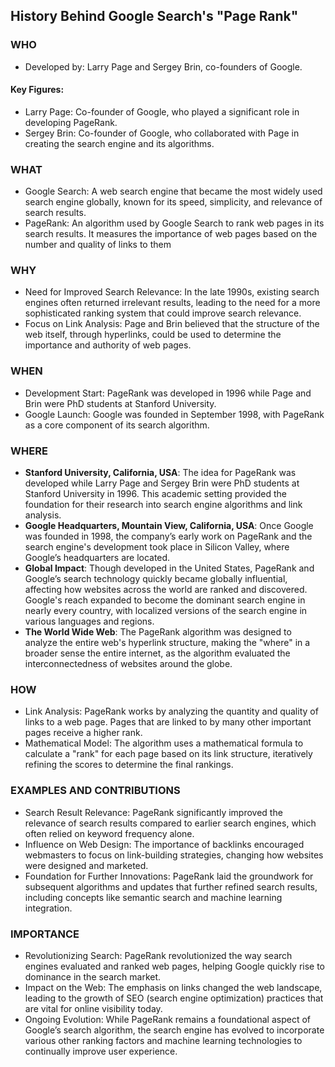 ## History Behind Google Search's "Page Rank"
### WHO
- Developed by: Larry Page and Sergey Brin, co-founders of Google.
#### Key Figures:
- Larry Page: Co-founder of Google, who played a significant role in developing PageRank.
- Sergey Brin: Co-founder of Google, who collaborated with Page in creating the search engine and its algorithms.
### WHAT
- Google Search: A web search engine that became the most widely used search engine globally, known for its speed, simplicity, and relevance of search results.
- PageRank: An algorithm used by Google Search to rank web pages in its search results. It measures the importance of web pages based on the number and quality of links to them
### WHY
- Need for Improved Search Relevance: In the late 1990s, existing search engines often returned irrelevant results, leading to the need for a more sophisticated ranking system that could improve search relevance.
- Focus on Link Analysis: Page and Brin believed that the structure of the web itself, through hyperlinks, could be used to determine the importance and authority of web pages.
### WHEN
- Development Start: PageRank was developed in 1996 while Page and Brin were PhD students at Stanford University.
- Google Launch: Google was founded in September 1998, with PageRank as a core component of its search algorithm.
### WHERE
- **Stanford University, California, USA**: The idea for PageRank was developed while Larry Page and Sergey Brin were PhD students at Stanford University in 1996. This academic setting provided the foundation for their research into search engine algorithms and link analysis.
- **Google Headquarters, Mountain View, California, USA**: Once Google was founded in 1998, the company’s early work on PageRank and the search engine's development took place in Silicon Valley, where Google’s headquarters are located.
- **Global Impact**: Though developed in the United States, PageRank and Google’s search technology quickly became globally influential, affecting how websites across the world are ranked and discovered. Google's reach expanded to become the dominant search engine in nearly every country, with localized versions of the search engine in various languages and regions. 
- **The World Wide Web**: The PageRank algorithm was designed to analyze the entire web's hyperlink structure, making the "where" in a broader sense the entire internet, as the algorithm evaluated the interconnectedness of websites around the globe.

### HOW
- Link Analysis: PageRank works by analyzing the quantity and quality of links to a web page. Pages that are linked to by many other important pages receive a higher rank.
- Mathematical Model: The algorithm uses a mathematical formula to calculate a "rank" for each page based on its link structure, iteratively refining the scores to determine the final rankings.
### EXAMPLES AND CONTRIBUTIONS
- Search Result Relevance: PageRank significantly improved the relevance of search results compared to earlier search engines, which often relied on keyword frequency alone.
- Influence on Web Design: The importance of backlinks encouraged webmasters to focus on link-building strategies, changing how websites were designed and marketed.
- Foundation for Further Innovations: PageRank laid the groundwork for subsequent algorithms and updates that further refined search results, including concepts like semantic search and machine learning integration.
### IMPORTANCE
- Revolutionizing Search: PageRank revolutionized the way search engines evaluated and ranked web pages, helping Google quickly rise to dominance in the search market.
- Impact on the Web: The emphasis on links changed the web landscape, leading to the growth of SEO (search engine optimization) practices that are vital for online visibility today.
- Ongoing Evolution: While PageRank remains a foundational aspect of Google’s search algorithm, the search engine has evolved to incorporate various other ranking factors and machine learning technologies to continually improve user experience.